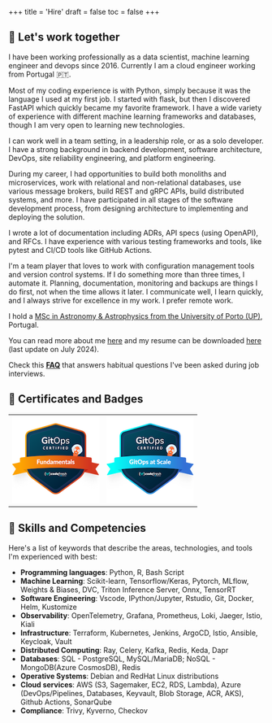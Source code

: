 +++
title = 'Hire'
draft = false
toc = false
+++

## 🤝 Let's work together

I have been working professionally as a data scientist, machine learning engineer and devops since 2016.
Currently I am a cloud engineer working from Portugal 🇵🇹.

Most of my coding experience is with Python, simply because it was the language I used at my first job.
I started with flask, but then I discovered FastAPI which quickly became my favorite framework.
I have a wide variety of experience with different machine learning frameworks and databases, though I
am very open to learning new technologies.

I can work well in a team setting, in a leadership role, or as a solo developer. I have a strong background
in backend development, software architecture, DevOps, site reliability engineering, and 
platform engineering.

During my career, I had opportunities to build both monoliths and microservices, work with relational and
non-relational databases, use various message brokers, build REST and gRPC APIs, build distributed systems,
and more. I have participated in all stages of the software development process, from designing architecture
to implementing and deploying the solution.

I wrote a lot of documentation including ADRs, API specs (using OpenAPI), and RFCs.
I have experience with various testing frameworks and tools, like pytest and CI/CD tools like GitHub Actions.

I'm a team player that loves to work with configuration management tools and version control systems.
If I do something more than three times, I automate it. Planning, documentation, monitoring and backups are
things I do first, not when the time allows it later. I communicate well, I learn quickly, and I always strive
for excellence in my work. I prefer remote work.

I hold a [MSc in Astronomy & Astrophysics from the University of Porto (UP)](https://www.fc.up.pt/studyresearch/study-at-fcup/graduate_courses/astronomy-and-astrophysics/), Portugal.

You can read more about me [here](about.md) and my resume can be downloaded [here](https://drive.proton.me/urls/MKJ6RB6NQM#Oxy7OSd2M13X)
(last update on July 2024).

Check this **[FAQ](interview.md)** that answers habitual questions I've been asked during job interviews.

## 🏅 Certificates and Badges

|                                                              |                                                          |
|:------------------------------------------------------------------------:|:-----------------------------------------------------------------------:|
| [![GitOps Fundamental](/images/gitops-fundamentals.png)](https://www.credly.com/badges/726d0c60-e176-4f83-9812-e82f0374337a/public_url)| [![GitOps at Scale](/images/gitops-at-scale.png)](https://www.credly.com/badges/00f3a021-a0ed-4363-a9e2-29d76d2ad9fb/public_url)                |


## 🔧 Skills and Competencies

Here's a list of keywords that describe the areas, technologies, and tools I'm experienced with best:

- **Programming languages**: Python, R, Bash Script
- **Machine Learning**: Scikit-learn, Tensorflow/Keras, Pytorch, MLflow, Weights & Biases, DVC, Triton Inference Server, Onnx, TensorRT
- **Software Engineering**: Vscode, IPython/Jupyter, Rstudio, Git, Docker, Helm, Kustomize
- **Observability**: OpenTelemetry, Grafana, Prometheus, Loki, Jaeger, Istio, Kiali
- **Infrastructure**: Terraform, Kubernetes, Jenkins, ArgoCD, Istio, Ansible, Keycloak, Vault
- **Distributed Computing**: Ray, Celery, Kafka, Redis, Keda, Dapr
- **Databases**: SQL - PostgreSQL, MySQL/MariaDB; NoSQL - MongoDB(Azure CosmosDB), Redis
- **Operative Systems**: Debian and RedHat Linux distributions
- **Cloud services**: AWS (S3, Sagemaker, EC2, RDS, Lambda), Azure (DevOps/Pipelines, Databases, Keyvault, Blob Storage, ACR,
AKS), Github Actions, SonarQube
- **Compliance**: Trivy, Kyverno, Checkov
